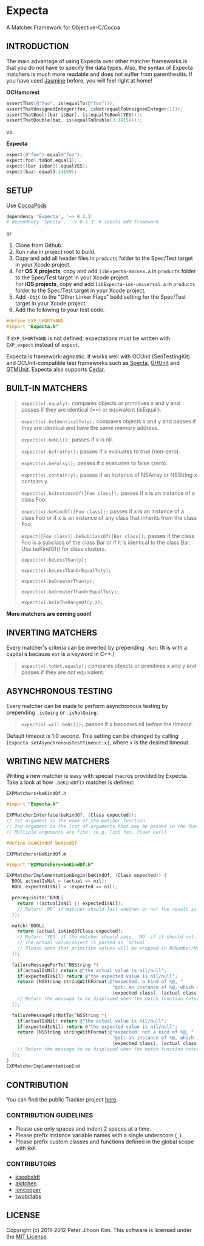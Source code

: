 # Expecta

A Matcher Framework for Objective-C/Cocoa

## INTRODUCTION

The main advantage of using Expecta over other matcher frameworks is that you do not have to specify the data types. Also, the syntax of Expecta matchers is much more readable and does not suffer from parenthesitis. If you have used [Jasmine](http://pivotal.github.com/jasmine/) before, you will feel right at home!

**OCHamcrest**

```objective-c
assertThat(@"foo", is(equalTo(@"foo")));
assertThatUnsignedInteger(foo, isNot(equalToUnsignedInteger(1)));
assertThatBool([bar isBar], is(equalToBool(YES)));
assertThatDouble(baz, is(equalToDouble(3.14159)));
```

vs.

**Expecta**

```objective-c
expect(@"foo").equal@"foo");
expect(foo).toNot.equal1);
expect([bar isBar]).equalYES);
expect(baz).equal3.14159);
```

## SETUP

Use [CocoaPods](https://github.com/CocoaPods/CocoaPods)

```ruby
dependency 'Expecta', '~> 0.1.3'
# dependency 'Specta', '~> 0.1.3' # specta bdd framework
```

or

1. Clone from Github.
2. Run `rake` in project root to build.
3. Copy and add all header files in `products` folder to the Spec/Test target in your Xcode project.
4. For **OS X projects**, copy and add `libExpecta-macosx.a` in `products` folder to the Spec/Test target in your Xcode project.  
   For **iOS projects**, copy and add `libExpecta-ios-universal.a` in `products` folder to the Spec/Test target in your Xcode project.
5. Add `-ObjC` to the "Other Linker Flags" build setting for the Spec/Test target in your Xcode project.
6. Add the following to your test code.

```objective-c
#define EXP_SHORTHAND
#import "Expecta.h"
```

If `EXP_SHORTHAND` is not defined, expectations must be written with `EXP_expect` instead of `expect`.

Expecta is framework-agnostic. It works well with OCUnit (SenTestingKit) and OCUnit-compatible test frameworks such as [Specta](http://github.com/petejkim/specta/), [GHUnit](http://github.com/gabriel/gh-unit/) and [GTMUnit](http://code.google.com/p/google-toolbox-for-mac/). Expecta also supports [Cedar](http://pivotal.github.com/cedar/).

## BUILT-IN MATCHERS

>`expect(x).equaly);` compares objects or primitives x and y and passes if they are identical (==) or equivalent (isEqual:).
>
>`expect(x).beIdenticalTo(y);` compares objects x and y and passes if they are identical and have the same memory address.
>
>`expect(x).beNil();` passes if x is nil.
>
>`expect(x).beTruthy();` passes if x evaluates to true (non-zero).
>
>`expect(x).beFalsy();` passes if x evaluates to false (zero).
>
>`expect(x).contain(y);` passes if an instance of NSArray or NSString x contains y.
>
>`expect(x).beInstanceOf([Foo class]);` passes if x is an instance of a class Foo.
>
>`expect(x).beKindOf([Foo class]);` passes if x is an instance of a class Foo or if x is an instance of any class that inherits from the class Foo.
>
>`expect([Foo class]).beSubclassOf([Bar class]);` passes if the class Foo is a subclass of the class Bar or if it is identical to the class Bar. Use beKindOf() for class clusters.
>
>`expect(x).beLessThan(y);`
>
>`expect(x).beLessThanOrEqualTo(y);`
>
>`expect(x).beGreaterThan(y);`
>
>`expect(x).beGreaterThanOrEqualTo(y);`
>
>`expect(x).beInTheRangeOf(y,z);`

**More matchers are coming soon!**

## INVERTING MATCHERS

Every matcher's criteria can be inverted by prepending `.Not`: (It is with a capital `N` because `not` is a keyword in C++.)

>`expect(x).toNot.equaly);` compares objects or primitives x and y and passes if they are *not* equivalent.

## ASYNCHRONOUS TESTING

Every matcher can be made to perform asynchronous testing by prepending `.isGoing` or `.isNotGoing`:

>`expect(x).will.beNil();` passes if x becomes nil before the timeout.

Default timeout is 1.0 second. This setting can be changed by calling `[Expecta setAsynchronousTestTimeout:x]`, where x is the desired timeout.

## WRITING NEW MATCHERS

Writing a new matcher is easy with special macros provided by Expecta. Take a look at how `.beKindOf()` matcher is defined:

`EXPMatchers+beKindOf.h`

```objective-c
#import "Expecta.h"

EXPMatcherInterface(beKindOf, (Class expected));
// 1st argument is the name of the matcher function
// 2nd argument is the list of arguments that may be passed in the function call.
// Multiple arguments are fine. (e.g. (int foo, float bar))

#define beAKindOf beKindOf
```

`EXPMatchers+beKindOf.m`

```objective-c
#import "EXPMatchers+beKindOf.h"

EXPMatcherImplementationBegin(beKindOf, (Class expected)) {
  BOOL actualIsNil = (actual == nil);
  BOOL expectedIsNil = (expected == nil);

  prerequisite(^BOOL{
    return !(actualIsNil || expectedIsNil);
    // Return `NO` if matcher should fail whether or not the result is inverted using `.Not`.
  });

  match(^BOOL{
    return [actual isKindOfClass:expected];
    // Return `YES` if the matcher should pass, `NO` if it should not.
    // The actual value/object is passed as `actual`.
    // Please note that primitive values will be wrapped in NSNumber/NSValue.
  });

  failureMessageForTo(^NSString *{
    if(actualIsNil) return @"the actual value is nil/null";
    if(expectedIsNil) return @"the expected value is nil/null";
    return [NSString stringWithFormat:@"expected: a kind of %@, "
                                       "got: an instance of %@, which is not a kind of %@",
                                       [expected class], [actual class], [expected class]];
    // Return the message to be displayed when the match function returns `YES`.
  });

  failureMessageForNotTo(^NSString *{
    if(actualIsNil) return @"the actual value is nil/null";
    if(expectedIsNil) return @"the expected value is nil/null";
    return [NSString stringWithFormat:@"expected: not a kind of %@, "
                                       "got: an instance of %@, which is a kind of %@",
                                       [expected class], [actual class], [expected class]];
    // Return the message to be displayed when the match function returns `NO`.
  });
}
EXPMatcherImplementationEnd
```

## CONTRIBUTION

You can find the public Tracker project [here](https://www.pivotaltracker.com/projects/323267).

### CONTRIBUTION GUIDELINES

* Please use only spaces and indent 2 spaces at a time.
* Please prefix instance variable names with a single underscore (`_`).
* Please prefix custom classes and functions defined in the global scope with `EXP`.

### CONTRIBUTORS

* [kseebaldt](https://github.com/kseebaldt)
* [akitchen](https://github.com/akitchen)
* [joncooper](https://github.com/joncooper)
* [twobitlabs](https://github.com/twobitlabs)

## LICENSE

Copyright (c) 2011-2012 Peter Jihoon Kim. This software is licensed under the [MIT License](http://github.com/petejkim/expecta/raw/master/LICENSE).

